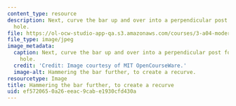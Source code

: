 ```yaml
---
content_type: resource
description: Next, curve the bar up and over into a perpendicular post for the hardy
  hole.
file: https://ol-ocw-studio-app-qa.s3.amazonaws.com/courses/3-a04-modern-blacksmithing-and-physical-metallurgy-fall-2008/ef5720650a26eeac9cabe1930cfd430a_140.jpg
file_type: image/jpeg
image_metadata:
  caption: Next, curve the bar up and over into a perpendicular post for the hardy
    hole.
  credit: 'Credit: Image courtesy of MIT OpenCourseWare.'
  image-alt: Hammering the bar further, to create a recurve.
resourcetype: Image
title: Hammering the bar further, to create a recurve
uid: ef572065-0a26-eeac-9cab-e1930cfd430a
---
```

